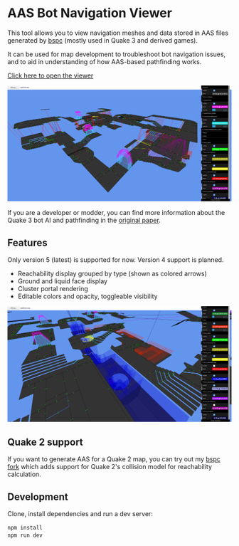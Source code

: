 # AAS Bot Navigation Viewer

This tool allows you to view navigation meshes and data stored in AAS files
generated by [bspc](https://github.com/TTimo/bspc) (mostly used in Quake 3 and
derived games).

It can be used for map development to troubleshoot bot navigation issues,
and to aid in understanding of how AAS-based pathfinding works.

[Click here to open the viewer](https://razer-rbi.github.io/aas-playground/)

![Screenshot of q3dm5](screenshot.png)

If you are a developer or modder, you can find more information about the
Quake 3 bot AI and pathfinding in the
[original paper](https://www.researchgate.net/publication/240430519_The_Quake_III_Arena_Bot).

## Features
Only version 5 (latest) is supported for now. Version 4 support is planned.

* Reachability display grouped by type (shown as colored arrows)
* Ground and liquid face display
* Cluster portal rendering
* Editable colors and opacity, toggleable visibility

![Screenshot of q3dm12](screenshot2.png)

## Quake 2 support
If you want to generate AAS for a Quake 2 map, you can try out my
[bspc fork](https://github.com/RaZeR-RBI/bspc) which adds support for
Quake 2's collision model for reachability calculation.

## Development
Clone, install dependencies and run a dev server:
```sh
npm install
npm run dev
```